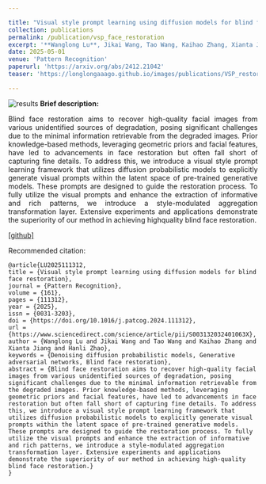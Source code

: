 ```yaml
---

title: "Visual style prompt learning using diffusion models for blind face restoration"
collection: publications
permalink: /publication/vsp_face_restoration
excerpt: '**Wanglong Lu**, Jikai Wang, Tao Wang, Kaihao Zhang, Xianta Jiang, Hanli Zhao*'
date: 2025-05-01
venue: 'Pattern Recognition'
paperurl: 'https://arxiv.org/abs/2412.21042'
teaser: 'https://longlongaaago.github.io/images/publications/VSP_restoration_teaser.png'

---
```


![results](https://longlongaaago.github.io/images/publications/VSP_restoration_teaser.png)
<b> Brief description:</b>
<div style="text-align: justify">Blind face restoration aims to recover high-quality facial images from various unidentified sources of degradation, posing significant challenges due to the minimal information retrievable from the degraded images. Prior knowledge-based methods, leveraging geometric priors and facial features, have led to advancements in face restoration but often fall short of capturing fine details. To address this, we introduce a visual style prompt learning framework that utilizes diffusion probabilistic models to explicitly generate visual prompts within the latent space of pre-trained generative models. These prompts are designed to guide the restoration process. To fully utilize the visual prompts and enhance the extraction of informative and rich patterns, we introduce a style-modulated aggregation transformation layer. Extensive experiments and applications demonstrate the superiority of our method in achieving highquality blind face restoration. </div>


[[github]](https://github.com/LonglongaaaGo/VSPBFR)
<!-- [[youtube]](https://www.youtube.com/watch?v=O5r40NIXUcM) -->


Recommended citation: 

```
@article{LU2025111312,
title = {Visual style prompt learning using diffusion models for blind face restoration},
journal = {Pattern Recognition},
volume = {161},
pages = {111312},
year = {2025},
issn = {0031-3203},
doi = {https://doi.org/10.1016/j.patcog.2024.111312},
url = {https://www.sciencedirect.com/science/article/pii/S003132032401063X},
author = {Wanglong Lu and Jikai Wang and Tao Wang and Kaihao Zhang and Xianta Jiang and Hanli Zhao},
keywords = {Denoising diffusion probabilistic models, Generative adversarial networks, Blind face restoration},
abstract = {Blind face restoration aims to recover high-quality facial images from various unidentified sources of degradation, posing significant challenges due to the minimal information retrievable from the degraded images. Prior knowledge-based methods, leveraging geometric priors and facial features, have led to advancements in face restoration but often fall short of capturing fine details. To address this, we introduce a visual style prompt learning framework that utilizes diffusion probabilistic models to explicitly generate visual prompts within the latent space of pre-trained generative models. These prompts are designed to guide the restoration process. To fully utilize the visual prompts and enhance the extraction of informative and rich patterns, we introduce a style-modulated aggregation transformation layer. Extensive experiments and applications demonstrate the superiority of our method in achieving high-quality blind face restoration.}
}
```
